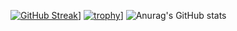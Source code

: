 [![GitHub Streak](https://github-readme-streak-stats.herokuapp.com/?user=Chickenwng)](https://git.io/streak-stats)]
[![trophy](https://github-profile-trophy.vercel.app/?username=Chickenwng-ma&theme=onedark)](https://github.com/ryo-ma/github-profile-trophy)]
![Anurag's GitHub stats](https://github-readme-stats.vercel.app/api?username=Chickenwng&show_icons=true&theme=dark)
<!--
**Chickenwng/Chickenwng** is a ✨ _special_ ✨ repository because its `README.md` (this file) appears on your GitHub profile.

Here are some ideas to get you started:

- 🔭 I’m currently working on ...
- 🌱 I’m currently learning ...
- 👯 I’m looking to collaborate on ...
- 🤔 I’m looking for help with ...
- 💬 Ask me about ...
- 📫 How to reach me: ...
- 😄 Pronouns: ...
- ⚡ Fun fact: ...
-->
